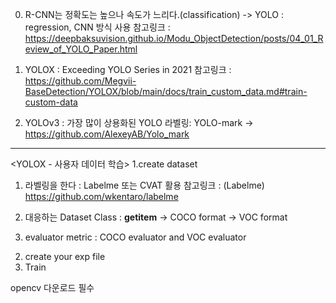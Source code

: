 0. R-CNN는 정확도는 높으나 속도가 느리다.(classification)
   -> YOLO : regression, CNN 방식 사용
참고링크 : https://deepbaksuvision.github.io/Modu_ObjectDetection/posts/04_01_Review_of_YOLO_Paper.html


1. YOLOX : Exceeding YOLO Series in 2021
참고링크 : https://github.com/Megvii-BaseDetection/YOLOX/blob/main/docs/train_custom_data.md#train-custom-data

2. YOLOv3 : 가장 많이 상용화된 YOLO
라벨링: YOLO-mark -> https://github.com/AlexeyAB/Yolo_mark

----------------------------------------------------------------------------------------------------------------
<YOLOX - 사용자 데이터 학습>
1.create dataset
 1) 라벨링을 한다 : Labelme 또는 CVAT 활용
참고링크 : (Labelme) https://github.com/wkentaro/labelme 

 2) 대응하는 Dataset Class : __getitem__
     -> COCO format
     -> VOC format
 3) evaluator metric : COCO evaluator and VOC evaluator

2. create your exp file
3. Train

<YOLOv3>
opencv 다운로드 필수